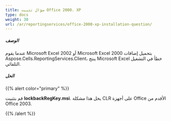 ```yaml
---
title: سؤال تثبيت Office 2000، XP
type: docs
weight: 30
url: /ar/reportingservices/office-2000-xp-installation-question/
---
```


##### **الوصف**
عندما يقوم Microsoft Excel 2002 أو Microsoft Excel 2000 بتحميل إضافات Aspose.Cells.ReportingServices.Client، ينتج Microsoft Excel خطأ في التشغيل التلقائي.
##### **الحل**
{{% alert color="primary" %}} 

قم بتثبيت **lockbackRegKey.msi**. يحل هذا مشكلة CLR على أجهزة Office الأقدم من Office 2003.

{{% /alert %}}
